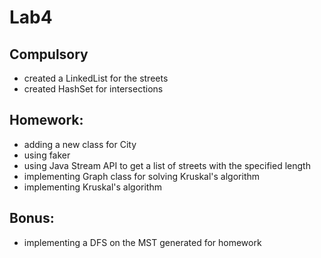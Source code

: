# Lab4
## Compulsory
- created a LinkedList for the streets
- created HashSet for intersections

## Homework:
- adding a new class for City
- using faker
- using Java Stream API to get a list of streets with the specified length
- implementing Graph class for solving Kruskal's algorithm
- implementing Kruskal's algorithm

## Bonus:
- implementing a DFS on the MST generated for homework 
